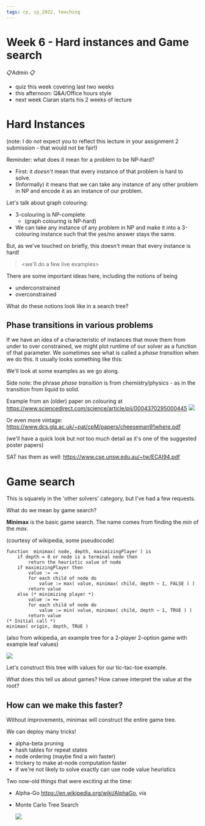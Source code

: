 ```yaml
---
tags: cp, cp_2022, teaching
---
```

# Week 6 - Hard instances and Game search
:clipboard:Admin :clipboard:
- quiz this week covering last two weeks
- this afternoon: Q&A/Office hours style 
- next week Ciaran starts his 2 weeks of lecture


# Hard Instances
(note: I do *not* expect you to reflect this lecture in your assignment 2 submission - that would not be fair!)

Reminder: what does it mean for a problem to be NP-hard?

- First: it *doesn't* mean that every instance of that problem is hard to solve.  
- (Informally) it means that we can take any instance of any other problem in NP and encode it as an instance of our problem.

Let's talk about graph colouring:
- 3-colouring is NP-complete
    - (graph colouring is NP-hard)
- We can take any instance of any problem in NP and make it into a 3-colouring instance such that the yes/no answer stays the same.  

But, as we've touched on briefly, this doesn't mean that every instance is hard!

> <we'll do a few live examples>

There are some important ideas here, including the notions of being 
- underconstrained
- overconstrained

What do these notions look like in a search tree?


> <live examples>


## Phase transitions in various problems
    
If we have an idea of a characteristic of instances that move them from under to over constrained, we might plot runtime of our solver as a function of that parameter.  We sometimes see what is called a *phase transition* when we do this.  it usually looks something like this:
    
> <insert image>
    
We'll look at some examples as we go along.  
    
Side note: the phrase *phase transition* is from chemistry/physics - as in the transition from liquid to solid.
    
Example from an (older) paper on colouring at https://www.sciencedirect.com/science/article/pii/0004370295000445
    ![](https://i.imgur.com/rishTgw.png)

Or even more vintage:
    https://www.dcs.gla.ac.uk/~pat/cpM/papers/cheeseman91where.pdf
    
    
(we'll have a quick look but not too much detail as it's one of the suggested poster papers)
    
SAT has them as well:
https://www.cse.unsw.edu.au/~tw/ECAI94.pdf
    
# Game search
This is squarely in the 'other solvers' category, but I've had a few requests.  
    
What do we mean by game search?
    
> <tic-tac-toe example>
    
**Minimax** is the basic game search.  The name comes from finding the *min* of the *max*.

(courtesy of wikipedia, some pseudocode)
```
function  minimax( node, depth, maximizingPlayer ) is
    if depth = 0 or node is a terminal node then
        return the heuristic value of node
    if maximizingPlayer then
        value := −∞
        for each child of node do
            value := max( value, minimax( child, depth − 1, FALSE ) )
        return value
    else (* minimizing player *)
        value := +∞
        for each child of node do
            value := min( value, minimax( child, depth − 1, TRUE ) )
        return value
(* Initial call *)
minimax( origin, depth, TRUE )
```
    
(also from wikipedia, an example tree for a 2-player 2-option game with example leaf values)
    
![](https://i.imgur.com/sIxIbQq.png)

    
Let's construct this tree with values for our tic-tac-toe example.  
    
What does this tell us about games?  How canwe interpret the value at the root?
    
## How can we make this faster?
Without improvements, minimax will construct the entire game tree.
    
We can deploy many tricks!
- alpha-beta pruning
- hash tables for repeat states
- node ordering (maybe find a win faster)
- trickery to make at-node computation faster
- if we're not likely to solve exactly can use node value heuristics
    
Two now-old things that were exciting at the time:
- Alpha-Go https://en.wikipedia.org/wiki/AlphaGo, via
- Monte Carlo Tree Search
    
    ![](https://i.imgur.com/Ox1IcMq.png)
